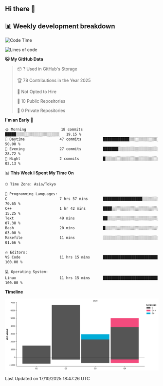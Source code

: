 ## Hi there 👋

<!--
**mandakore/mandakore** is a ✨ _special_ ✨ repository because its `README.md` (this file) appears on your GitHub profile.

Here are some ideas to get you started:

- 🔭 I’m currently working on ...
- 🌱 I’m currently learning ...
- 👯 I’m looking to collaborate on ...
- 🤔 I’m looking for help with ...
- 💬 Ask me about ...
- 📫 How to reach me: ...
- 😄 Pronouns: ...
- ⚡ Fun fact: ...
-->

## 📊 Weekly development breakdown

<!--START_SECTION:waka-->
![Code Time](http://img.shields.io/badge/Code%20Time-133%20hrs%2032%20mins-blue)

![Lines of code](https://img.shields.io/badge/From%20Hello%20World%20I%27ve%20Written-16.1%20thousand%20lines%20of%20code-blue)

**🐱 My GitHub Data** 

> 📦 ? Used in GitHub's Storage 
 > 
> 🏆 78 Contributions in the Year 2025
 > 
> 🚫 Not Opted to Hire
 > 
> 📜 10 Public Repositories 
 > 
> 🔑 0 Private Repositories 
 > 
**I'm an Early 🐤** 

```text
🌞 Morning                18 commits          █████░░░░░░░░░░░░░░░░░░░░   19.15 % 
🌆 Daytime                47 commits          ████████████░░░░░░░░░░░░░   50.00 % 
🌃 Evening                27 commits          ███████░░░░░░░░░░░░░░░░░░   28.72 % 
🌙 Night                  2 commits           █░░░░░░░░░░░░░░░░░░░░░░░░   02.13 % 
```


📊 **This Week I Spent My Time On** 

```text
🕑︎ Time Zone: Asia/Tokyo

💬 Programming Languages: 
C                        7 hrs 57 mins       ██████████████████░░░░░░░   70.65 % 
C++                      1 hr 42 mins        ████░░░░░░░░░░░░░░░░░░░░░   15.25 % 
Text                     49 mins             ██░░░░░░░░░░░░░░░░░░░░░░░   07.38 % 
Bash                     20 mins             █░░░░░░░░░░░░░░░░░░░░░░░░   03.00 % 
Makefile                 11 mins             ░░░░░░░░░░░░░░░░░░░░░░░░░   01.66 % 

🔥 Editors: 
VS Code                  11 hrs 15 mins      █████████████████████████   100.00 % 

💻 Operating System: 
Linux                    11 hrs 15 mins      █████████████████████████   100.00 % 
```

**Timeline**

![Lines of Code chart](https://raw.githubusercontent.com/mandakore/mandakore/main/assets/bar_graph.png)


 Last Updated on 17/10/2025 18:47:26 UTC
<!--END_SECTION:waka-->

